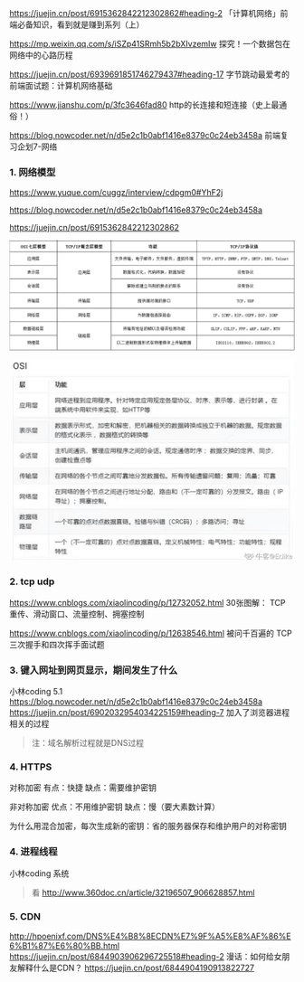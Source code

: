 https://juejin.cn/post/6915362842212302862#heading-2 「计算机网络」前端必备知识，看到就是赚到系列（上）

https://mp.weixin.qq.com/s/iSZp41SRmh5b2bXIvzemIw  探究！一个数据包在网络中的心路历程

https://juejin.cn/post/6939691851746279437#heading-17 字节跳动最爱考的前端面试题：计算机网络基础

https://www.jianshu.com/p/3fc3646fad80 http的长连接和短连接（史上最通俗！）

https://blog.nowcoder.net/n/d5e2c1b0abf1416e8379c0c24eb3458a 前端复习企划7-网络
### 1. 网络模型
<!-- https://www.yuque.com/cuggz/interview/cdpgm0#NQHWi -->

https://www.yuque.com/cuggz/interview/cdpgm0#YhF2j

https://blog.nowcoder.net/n/d5e2c1b0abf1416e8379c0c24eb3458a

https://juejin.cn/post/6915362842212302862

![](image/2021-06-28-20-46-38.png)

![](image/2021-06-30-16-57-59.png)

### 2. tcp udp
https://www.cnblogs.com/xiaolincoding/p/12732052.html 30张图解： TCP 重传、滑动窗口、流量控制、拥塞控制

https://www.cnblogs.com/xiaolincoding/p/12638546.html 被问千百遍的 TCP 三次握手和四次挥手面试题

### 3. 键⼊⽹址到⽹⻚显示，期间发⽣了什么
小林coding 5.1
https://blog.nowcoder.net/n/d5e2c1b0abf1416e8379c0c24eb3458a
https://juejin.cn/post/6902032954034225159#heading-7 加入了浏览器进程相关的过程
>注：域名解析过程就是DNS过程

### 4. HTTPS
对称加密
有点：快捷
缺点：需要维护密钥

非对称加密
优点：不用维护密钥
缺点：慢（要大素数计算）

为什么用混合加密，每次生成新的密钥：省的服务器保存和维护用户的对称密钥

### 4. 进程线程
小林coding 系统
>看 
http://www.360doc.cn/article/32196507_906628857.html

### 5. CDN
http://hpoenixf.com/DNS%E4%B8%8ECDN%E7%9F%A5%E8%AF%86%E6%B1%87%E6%80%BB.html
https://juejin.cn/post/6844903906296725518#heading-2 漫话：如何给女朋友解释什么是CDN？
https://juejin.cn/post/6844904190913822727